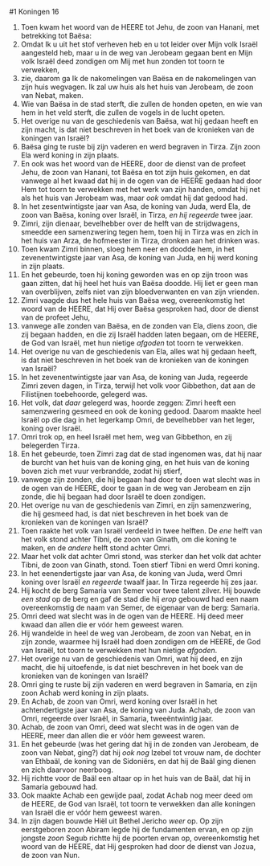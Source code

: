 #1 Koningen 16
1. Toen kwam het woord van de HEERE tot Jehu, de zoon van Hanani, met betrekking tot Baësa:
2. Omdat Ik u uit het stof verheven heb en u tot leider over Mijn volk Israël aangesteld heb, maar u in de weg van Jerobeam gegaan bent en Mijn volk Israël deed zondigen om Mij met hun zonden tot toorn te verwekken,
3. zie, daarom ga Ik de nakomelingen van Baësa en de nakomelingen van zijn huis wegvagen. Ik zal uw huis als het huis van Jerobeam, de zoon van Nebat, maken.
4. Wie van Baësa in de stad sterft, die zullen de honden opeten, en wie van hem in het veld sterft, die zullen de vogels in de lucht opeten.
5. Het overige nu van de geschiedenis van Baësa, wat hij gedaan heeft en zijn macht, is dat niet beschreven in het boek van de kronieken van de koningen van Israël?
6. Baësa ging te ruste bij zijn vaderen en werd begraven in Tirza. Zijn zoon Ela werd koning in zijn plaats.
7. En ook was het woord van de HEERE, door de dienst van de profeet Jehu, de zoon van Hanani, tot Baësa en tot zijn huis gekomen, en dat vanwege al het kwaad dat hij in de ogen van de HEERE gedaan had door Hem tot toorn te verwekken met het werk van zijn handen, omdat hij net als het huis van Jerobeam was, maar *ook* omdat hij dat gedood had.
8. In het zesentwintigste jaar van Asa, de koning van Juda, werd Ela, de zoon van Baësa, koning over Israël, in Tirza, *en hij regeerde* twee jaar.
9. Zimri, zijn dienaar, bevelhebber over de helft van de strijdwagens, smeedde een samenzwering tegen hem, toen hij in Tirza was en zich in het huis van Arza, de hofmeester in Tirza, dronken aan het drinken was.
10. Toen kwam Zimri binnen, sloeg hem neer en doodde hem, in het zevenentwintigste jaar van Asa, de koning van Juda, en hij werd koning in zijn plaats.
11. En het gebeurde, toen hij koning geworden was en op zijn troon was gaan zitten, dat hij heel het huis van Baësa doodde. Hij liet er geen man van overblijven, zelfs niet van zijn bloedverwanten en van zijn vrienden.
12. Zimri vaagde dus het hele huis van Baësa weg, overeenkomstig het woord van de HEERE, dat Hij over Baësa gesproken had, door de dienst van de profeet Jehu,
13. vanwege alle zonden van Baësa, en de zonden van Ela, diens zoon, die zij begaan hadden, en die zij Israël hadden laten begaan, om de HEERE, de God van Israël, met hun nietige *afgoden* tot toorn te verwekken.
14. Het overige nu van de geschiedenis van Ela, alles wat hij gedaan heeft, is dat niet beschreven in het boek van de kronieken van de koningen van Israël?
15. In het zevenentwintigste jaar van Asa, de koning van Juda, regeerde Zimri zeven dagen, in Tirza, terwijl het volk voor Gibbethon, dat aan de Filistijnen toebehoorde, gelegerd was.
16. Het volk, dat *daar* gelegerd was, hoorde zeggen: Zimri heeft een samenzwering gesmeed en ook de koning gedood. Daarom maakte heel Israël op die dag in het legerkamp Omri, de bevelhebber van het leger, koning over Israël.
17. Omri trok op, en heel Israël met hem, weg van Gibbethon, en zij belegerden Tirza.
18. En het gebeurde, toen Zimri zag dat de stad ingenomen was, dat hij naar de burcht van het huis van de koning ging, en het huis van de koning boven zich met vuur verbrandde, zodat hij stierf,
19. vanwege zijn zonden, die hij begaan had door te doen wat slecht was in de ogen van de HEERE, door te gaan in de weg van Jerobeam en zijn zonde, die hij begaan had door Israël te doen zondigen.
20. Het overige nu van de geschiedenis van Zimri, en zijn samenzwering, die hij gesmeed had, is dat niet beschreven in het boek van de kronieken van de koningen van Israël?
21. Toen raakte het volk van Israël verdeeld in twee helften. De *ene* helft van het volk stond achter Tibni, de zoon van Ginath, om die koning te maken, en de *andere* helft stond achter Omri.
22. Maar het volk dat achter Omri stond, was sterker dan het volk dat achter Tibni, de zoon van Ginath, stond. Toen stierf Tibni en werd Omri koning.
23. In het eenendertigste jaar van Asa, de koning van Juda, werd Omri koning over Israël *en regeerde* twaalf jaar. In Tirza regeerde hij zes jaar.
24. Hij kocht de berg Samaria van Semer voor twee talent zilver. Hij bouwde *een stad* op de berg en gaf de stad die hij *erop* gebouwd had een naam overeenkomstig de naam van Semer, de eigenaar van de berg: Samaria.
25. Omri deed wat slecht was in de ogen van de HEERE. Hij deed meer kwaad dan allen die er vóór hem geweest waren.
26. Hij wandelde in heel de weg van Jerobeam, de zoon van Nebat, en in zijn zonde, waarmee hij Israël had doen zondigen om de HEERE, de God van Israël, tot toorn te verwekken met hun nietige *afgoden*.
27. Het overige nu van de geschiedenis van Omri, wat hij deed, en zijn macht, die hij uitoefende, is dat niet beschreven in het boek van de kronieken van de koningen van Israël?
28. Omri ging te ruste bij zijn vaderen en werd begraven in Samaria, en zijn zoon Achab werd koning in zijn plaats.
29. En Achab, de zoon van Omri, werd koning over Israël in het achtendertigste jaar van Asa, de koning van Juda. Achab, de zoon van Omri, regeerde over Israël, in Samaria, tweeëntwintig jaar.
30. Achab, de zoon van Omri, deed wat slecht was in de ogen van de HEERE, meer dan allen die er vóór hem geweest waren.
31. En het gebeurde (was het gering dat hij in de zonden van Jerobeam, de zoon van Nebat, ging?) dat hij *ook nog* Izebel tot vrouw nam, de dochter van Ethbaäl, de koning van de Sidoniërs, en dat hij de Baäl ging dienen en zich daarvoor neerboog.
32. Hij richtte voor de Baäl een altaar op in het huis van de Baäl, dat hij in Samaria gebouwd had.
33. Ook maakte Achab een gewijde paal, zodat Achab nog meer deed om de HEERE, de God van Israël, tot toorn te verwekken dan alle koningen van Israël die er vóór hem geweest waren.
34. In zijn dagen bouwde Hiël uit Bethel Jericho *weer* op. Op zijn eerstgeboren zoon Abiram legde hij de fundamenten ervan, en op zijn jongste *zoon* Segub richtte hij de poorten ervan op, overeenkomstig het woord van de HEERE, dat Hij gesproken had door de dienst van Jozua, de zoon van Nun.
